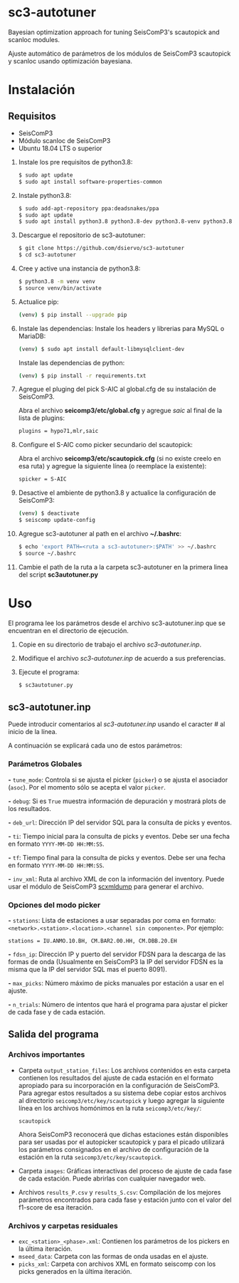 # sc3-autotuner
Bayesian optimization approach for tuning SeisComP3's scautopick and scanloc modules.

Ajuste automático de parámetros de los módulos de SeisComP3 scautopick y scanloc usando optimización bayesiana.

# Instalación

## Requisitos
* SeisComP3
* Módulo scanloc de SeisComP3
* Ubuntu 18.04 LTS o superior

1. Instale los pre requisitos de python3.8:

    ```bash
    $ sudo apt update
    $ sudo apt install software-properties-common
    ```

2. Instale python3.8:

    ```bash
    $ sudo add-apt-repository ppa:deadsnakes/ppa
    $ sudo apt update
    $ sudo apt install python3.8 python3.8-dev python3.8-venv python3.8-tk
    ```

3. Descargue el repositorio de sc3-autotuner:

    ```bash
    $ git clone https://github.com/dsiervo/sc3-autotuner
    $ cd sc3-autotuner
    ```

4. Cree y active una instancia de python3.8:

    ```bash
    $ python3.8 -m venv venv
    $ source venv/bin/activate
    ```

5. Actualice pip:

    ```bash
    (venv) $ pip install --upgrade pip
    ```

6. Instale las dependencias:
    Instale los headers y librerias para MySQL o MariaDB:
    ```bash
    (venv) $ sudo apt install default-libmysqlclient-dev
    ```
    Instale las dependencias de python:
    ```bash
    (venv) $ pip install -r requirements.txt
    ```

7. Agregue el pluging del pick S-AIC al global.cfg de su instalación de SeisComP3.

    Abra el archivo **seicomp3/etc/global.cfg** y agregue *saic* al final de la lista de plugins:

    ```bash
    plugins = hypo71,mlr,saic
    ```

8. Configure el S-AIC como picker secundario del scautopick:

    Abra el archivo **seicomp3/etc/scautopick.cfg** (si no existe creelo en esa ruta) y agregue la siguiente línea (o reemplace la existente):

    ```bash
    spicker = S-AIC
    ```

9. Desactive el ambiente de python3.8 y actualice la configuración de SeisComP3:

    ```bash
    (venv) $ deactivate
    $ seiscomp update-config
    ```

10. Agregue sc3-autotuner al path en el archivo **~/.bashrc**:

    ```bash
    $ echo 'export PATH=<ruta a sc3-autotuner>:$PATH' >> ~/.bashrc
    $ source ~/.bashrc
    ```

11. Cambie el path de la ruta a la carpeta sc3-autotuner en la primera linea del script **sc3autotuner.py**

# Uso
El programa lee los parámetros desde el archivo sc3-autotuner.inp que se encuentran en el directorio de ejecución.

1. Copie en su directorio de trabajo el archivo *sc3-autotuner.inp*. 
2. Modifique el archivo *sc3-autotuner.inp* de acuerdo a sus preferencias.
3. Ejecute el programa:

    ```bash
    $ sc3autotuner.py
    ```

## sc3-autotuner.inp
Puede introducir comentarios al *sc3-autotuner.inp* usando el caracter # al inicio de la línea.

A continuación se explicará cada uno de estos parámetros:

### Parámetros Globales
**-** `tune_mode`: Controla si se ajusta el picker (`picker`) o se ajusta el asociador (`asoc`). Por el momento sólo se acepta el valor `picker`.

**-** `debug`: Si es `True` muestra información de depuración y mostrará plots de los resultados.

**-** `deb_url`: Dirección IP del servidor SQL para la consulta de picks y eventos.

**-** `ti`: Tiempo inicial para la consulta de picks y eventos. Debe ser una fecha en formato `YYYY-MM-DD HH:MM:SS`.

**-** `tf`: Tiempo final para la consulta de picks y eventos. Debe ser una fecha en formato `YYYY-MM-DD HH:MM:SS`.

**-** `inv_xml`: Ruta al archivo XML de con la información del inventory. Puede usar el módulo de SeisComP3 [scxmldump](https://docs.gempa.de/seiscomp3/current/apps/scxmldump.html) para generar el archivo.


### Opciones del modo picker
**-** `stations`: Lista de estaciones a usar separadas por coma en formato: `<network>.<station>.<location>.<channel sin componente>`. Por ejemplo:

    stations = IU.ANMO.10.BH, CM.BAR2.00.HH, CM.DBB.20.EH

**-** `fdsn_ip`: Dirección IP y puerto del servidor FDSN para la descarga de las formas de onda (Usualmente en SeisComP3 la IP del servidor FDSN es la misma que la IP del servidor SQL mas el puerto 8091).

**-** `max_picks`: Número máximo de picks manuales por estación a usar en el ajuste.

**-** `n_trials`: Número de intentos que hará el programa para ajustar el picker de cada fase y de cada estación.

## Salida del programa
### Archivos importantes
* Carpeta `output_station_files`: Los archivos contenidos en esta carpeta contienen los resultados del ajuste de cada estación en el formato apropiado para su incorporación en la configuración de SeisComP3. Para agregar estos resultados a su sistema debe copiar estos archivos al directorio `seicomp3/etc/key/scautopick` y luego agregar la siguiente línea en los archivos homónimos en la ruta `seicomp3/etc/key/`:

      scautopick

  Ahora SeisComP3 reconocerá que dichas estaciones están disponibles para ser usadas por el autopicker scautopick y para el picado utilizará los parámetros consignados en el archivo de configuración de la estación en la ruta `seicomp3/etc/key/scautopick`.

* Carpeta `images`: Gráficas interactivas del proceso de ajuste de cada fase de cada estación. Puede abrirlas con cualquier navegador web.
* Archivos `results_P.csv` y `results_S.csv`: Compilación de los mejores parámetros encontrados para cada fase y estación junto con el valor del f1-score de esa iteración.

### Archivos y carpetas residuales
* `exc_<station>_<phase>.xml`: Contienen los parámetros de los pickers en la última iteración.
* `mseed_data`: Carpeta con las formas de onda usadas en el ajuste.
* `picks_xml`: Carpeta con archivos XML en formato seiscomp con los picks generados en la última iteración. 
